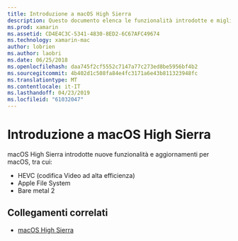 ```yaml
---
title: Introduzione a macOS High Sierra
description: Questo documento elenca le funzionalità introdotte e migliorato in macOS High Sierra e i collegamenti alla descrizione generale di Apple dell'aggiornamento.
ms.prod: xamarin
ms.assetid: CD4E4C3C-5341-4830-8ED2-6C67AFC49674
ms.technology: xamarin-mac
author: lobrien
ms.author: laobri
ms.date: 06/25/2018
ms.openlocfilehash: daa745f2cf5552c7147a77c273ed8be5956bf4b2
ms.sourcegitcommit: 4b402d1c508fa84e4fc3171a6e43b811323948fc
ms.translationtype: MT
ms.contentlocale: it-IT
ms.lasthandoff: 04/23/2019
ms.locfileid: "61032047"
---
```

# <a name="introduction-to-macos-high-sierra"></a>Introduzione a macOS High Sierra

macOS High Sierra introdotte nuove funzionalità e aggiornamenti per macOS, tra cui:

- HEVC (codifica Video ad alta efficienza)
- Apple File System
- Bare metal 2

## <a name="related-links"></a>Collegamenti correlati

- [macOS High Sierra](https://www.apple.com/macos/high-sierra/)
